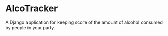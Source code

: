 # AlcoTracker
A Django application for keeping score of the amount of alcohol consumed by people in your party.

